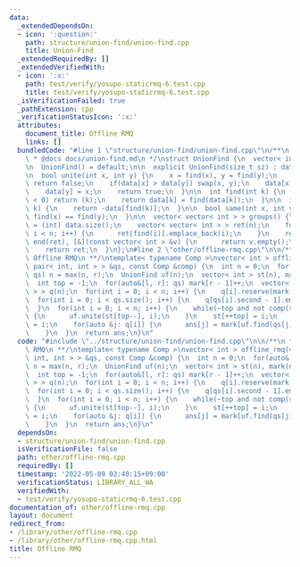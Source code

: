 ```yaml
---
data:
  _extendedDependsOn:
  - icon: ':question:'
    path: structure/union-find/union-find.cpp
    title: Union-Find
  _extendedRequiredBy: []
  _extendedVerifiedWith:
  - icon: ':x:'
    path: test/verify/yosupo-staticrmq-6.test.cpp
    title: test/verify/yosupo-staticrmq-6.test.cpp
  _isVerificationFailed: true
  _pathExtension: cpp
  _verificationStatusIcon: ':x:'
  attributes:
    document_title: Offline RMQ
    links: []
  bundledCode: "#line 1 \"structure/union-find/union-find.cpp\"\n/**\n * @brief Union-Find\n\
    \ * @docs docs/union-find.md\n */\nstruct UnionFind {\n  vector< int > data;\n\
    \n  UnionFind() = default;\n\n  explicit UnionFind(size_t sz) : data(sz, -1) {}\n\
    \n  bool unite(int x, int y) {\n    x = find(x), y = find(y);\n    if(x == y)\
    \ return false;\n    if(data[x] > data[y]) swap(x, y);\n    data[x] += data[y];\n\
    \    data[y] = x;\n    return true;\n  }\n\n  int find(int k) {\n    if(data[k]\
    \ < 0) return (k);\n    return data[k] = find(data[k]);\n  }\n\n  int size(int\
    \ k) {\n    return -data[find(k)];\n  }\n\n  bool same(int x, int y) {\n    return\
    \ find(x) == find(y);\n  }\n\n  vector< vector< int > > groups() {\n    int n\
    \ = (int) data.size();\n    vector< vector< int > > ret(n);\n    for(int i = 0;\
    \ i < n; i++) {\n      ret[find(i)].emplace_back(i);\n    }\n    ret.erase(remove_if(begin(ret),\
    \ end(ret), [&](const vector< int > &v) {\n      return v.empty();\n    }), end(ret));\n\
    \    return ret;\n  }\n};\n#line 2 \"other/offline-rmq.cpp\"\n\n/**\n * @brief\
    \ Offline RMQ\n **/\ntemplate< typename Comp >\nvector< int > offline_rmq(vector<\
    \ pair< int, int > > &qs, const Comp &comp) {\n  int n = 0;\n  for(auto&[l, r]:\
    \ qs) n = max(n, r);\n  UnionFind uf(n);\n  vector< int > st(n), mark(n), ans(qs.size());\n\
    \  int top = -1;\n  for(auto&[l, r]: qs) mark[r - 1]++;\n  vector< vector< int\
    \ > > q(n);\n  for(int i = 0; i < n; i++) {\n    q[i].reserve(mark[i]);\n  }\n\
    \  for(int i = 0; i < qs.size(); i++) {\n    q[qs[i].second - 1].emplace_back(i);\n\
    \  }\n  for(int i = 0; i < n; i++) {\n    while(~top and not comp(st[top], i))\
    \ {\n      uf.unite(st[top--], i);\n    }\n    st[++top] = i;\n    mark[uf.find(i)]\
    \ = i;\n    for(auto &j: q[i]) {\n      ans[j] = mark[uf.find(qs[j].first)];\n\
    \    }\n  }\n  return ans;\n}\n"
  code: "#include \"../structure/union-find/union-find.cpp\"\n\n/**\n * @brief Offline\
    \ RMQ\n **/\ntemplate< typename Comp >\nvector< int > offline_rmq(vector< pair<\
    \ int, int > > &qs, const Comp &comp) {\n  int n = 0;\n  for(auto&[l, r]: qs)\
    \ n = max(n, r);\n  UnionFind uf(n);\n  vector< int > st(n), mark(n), ans(qs.size());\n\
    \  int top = -1;\n  for(auto&[l, r]: qs) mark[r - 1]++;\n  vector< vector< int\
    \ > > q(n);\n  for(int i = 0; i < n; i++) {\n    q[i].reserve(mark[i]);\n  }\n\
    \  for(int i = 0; i < qs.size(); i++) {\n    q[qs[i].second - 1].emplace_back(i);\n\
    \  }\n  for(int i = 0; i < n; i++) {\n    while(~top and not comp(st[top], i))\
    \ {\n      uf.unite(st[top--], i);\n    }\n    st[++top] = i;\n    mark[uf.find(i)]\
    \ = i;\n    for(auto &j: q[i]) {\n      ans[j] = mark[uf.find(qs[j].first)];\n\
    \    }\n  }\n  return ans;\n}\n"
  dependsOn:
  - structure/union-find/union-find.cpp
  isVerificationFile: false
  path: other/offline-rmq.cpp
  requiredBy: []
  timestamp: '2022-05-09 03:40:15+09:00'
  verificationStatus: LIBRARY_ALL_WA
  verifiedWith:
  - test/verify/yosupo-staticrmq-6.test.cpp
documentation_of: other/offline-rmq.cpp
layout: document
redirect_from:
- /library/other/offline-rmq.cpp
- /library/other/offline-rmq.cpp.html
title: Offline RMQ
---
```

